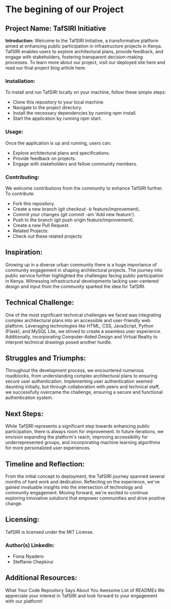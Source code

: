 # The begining of our Project

## Project Name: TafSIRI Initiative

**Introduction:**
Welcome to the TafSIRI Initiative, a transformative platform aimed at enhancing public participation in infrastructure projects in Kenya. TafSIRI enables users to explore architectural plans, provide feedback, and engage with stakeholders, fostering transparent decision-making processes. To learn more about our project, visit our deployed site here and read our final project blog article here.

### Installation:
To install and run TafSIRI locally on your machine, follow these simple steps:
* Clone this repository to your local machine.
* Navigate to the project directory.
* Install the necessary dependencies by running npm install.
* Start the application by running npm start.
### Usage:
Once the application is up and running, users can:
* Explore architectural plans and specifications.
* Provide feedback on projects.
* Engage with stakeholders and fellow community members.

### Contributing:
We welcome contributions from the community to enhance TafSIRI further. To contribute:
 * Fork this repository.
 * Create a new branch (git checkout -b feature/improvement).
 * Commit your changes (git commit -am 'Add new feature').
 * Push to the branch (git push origin feature/improvement).
 * Create a new Pull Request.
 * Related Projects:
 * Check out these related projects:

## Inspiration:
Growing up in a diverse urban community there is a huge importance of community engagement in shaping architectural projects. The journey into public service further highlighted the challenges facing public participation in Kenya. Witnessing infrastructural developments lacking user-centered design and input from the community sparked the idea for TafSIRI.

## Technical Challenge:
One of the most significant technical challenges we faced was integrating complex architectural plans into an accessible and user-friendly web platform. Leveraging technologies like HTML, CSS, JavaScript, Python (Flask), and MySQL Lite, we strived to create a seamless user experience. Additionally, incorporating Computer-Aided Design and Virtual Reality to interpret technical drawings posed another hurdle.

## Struggles and Triumphs:
Throughout the development process, we encountered numerous roadblocks, from understanding complex architectural plans to ensuring secure user authentication. Implementing user authentication seemed daunting initially, but through collaboration with peers and technical staff, we successfully overcame the challenge, ensuring a secure and functional authentication system.

## Next Steps:
While TafSIRI represents a significant step towards enhancing public participation, there is always room for improvement. In future iterations, we envision expanding the platform's reach, improving accessibility for underrepresented groups, and incorporating machine learning algorithms for more personalized user experiences.

## Timeline and Reflection:
From the initial concept to deployment, the TafSIRI journey spanned several months of hard work and dedication. Reflecting on the experience, we've gained invaluable insights into the intersection of technology and community engagement. Moving forward, we're excited to continue exploring innovative solutions that empower communities and drive positive change.

## Licensing:
TafSIRI is licensed under the MIT License.


### Author(s) LinkedIn:
* Fiona Nyadero
* Steffanie Chepkirui

## Additional Resources:
What Your Code Repository Says About You
Awesome List of READMEs
We appreciate your interest in TafSIRI and look forward to your engagement with our platform!
